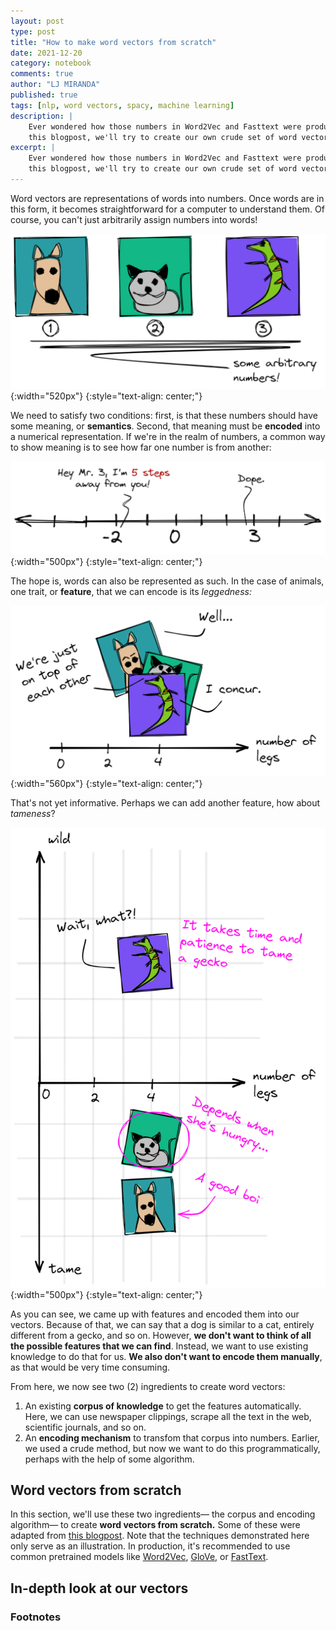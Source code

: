 ```yaml
---
layout: post
type: post
title: "How to make word vectors from scratch"
date: 2021-12-20
category: notebook
comments: true
author: "LJ MIRANDA"
published: true
tags: [nlp, word vectors, spacy, machine learning]
description: |
    Ever wondered how those numbers in Word2Vec and Fasttext were produced? In
    this blogpost, we'll try to create our own crude set of word vectors! 
excerpt: |
    Ever wondered how those numbers in Word2Vec and Fasttext were produced? In
    this blogpost, we'll try to create our own crude set of word vectors!
---
```


<span class="firstcharacter">W</span>ord vectors are representations of words
into numbers. Once words are in this form, it becomes straightforward for a
computer to understand them. Of course, you can't just arbitrarily assign
numbers into words!

<!-- fun figure of cats and dogs with numbered indices -->
![](/assets/png/word-vectors/some_arbitrary_numbers.png){:width="520px"}
{:style="text-align: center;"}

We need to satisfy two conditions: first, is that these numbers should have
some meaning, or **semantics**. Second, that meaning must be **encoded** into
a numerical representation. If we're in the realm of numbers, a common way to
show meaning is to see how far one number is from another:

![](/assets/png/word-vectors/dope.png){:width="500px"}
{:style="text-align: center;"}

The hope is, words can also be represented as such. In the case of animals, 
one trait, or **feature**, that we can encode is its *leggedness:*

![](/assets/png/word-vectors/leggedness.png){:width="560px"}
{:style="text-align: center;"}


That's not yet informative. Perhaps we can add another feature, how about
*tameness*?

![](/assets/png/word-vectors/tameness.png){:width="500px"}
{:style="text-align: center;"}

As you can see, we came up with features and encoded them into our vectors.
Because of that, we can say that a dog is similar to a cat, entirely different
from a gecko, and so on.  However, **we don't want to think of all the possible
features that we can find**.  Instead, we want to use existing knowledge to do
that for us. **We also don't want to encode them manually**, as that would be very
time consuming. 

From here, we now see two (2) ingredients to create word vectors:
1. An existing **corpus of knowledge** to get the features automatically. Here, we
   can use newspaper clippings, scrape all the text in the web, scientific
   journals, and so on.
2. An **encoding mechanism** to transfom that corpus into numbers. Earlier, we
   used a crude method, but now we want to do this programmatically, perhaps
   with the help of some algorithm.


## Word vectors from scratch

In this section, we'll use these two ingredients&mdash; the corpus and encoding
algorithm&mdash; to create **word vectors from scratch.** Some of these were
adapted from  [this
blogpost](https://towardsdatascience.com/creating-word-embeddings-coding-the-word2vec-algorithm-in-python-using-deep-learning-b337d0ba17a8).
Note that the techniques demonstrated here only serve as an illustration. In
production, it's recommended to use common pretrained models like
[Word2Vec](https://arxiv.org/abs/1301.3781),
[GloVe](https://nlp.stanford.edu/projects/glove/), or
[FastText](https://fasttext.cc/). 





## In-depth look at our vectors

<!-- do jay alammar-esque viz of our word vectors -->
<!-- then maybe compare it with GloVE? -->

### Footnotes

[^1]: [Thinc](https://thinc.ai) is a deep learning framework that offers a functional (as in functional programming) approach to building neural networks. You can even use it to "wrap" your favorite frameworks like [Pytorch](https://pytorch.org) and [Tensorflow](https://www.tensorflow.org). 
